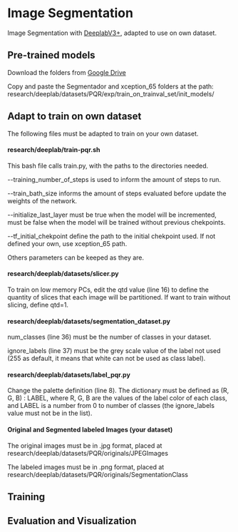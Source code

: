 # Image Segmentation
Image Segmentation with [DeeplabV3+](https://github.com/tensorflow/models/tree/master/research/deeplab), adapted to use on own dataset.

## Pre-trained models
Download the folders from [Google Drive](https://drive.google.com/open?id=1qI1rcNNobAJvHIVXXWHr6NYUthwEasz3)

Copy and paste the Segmentador and xception_65 folders at the path: 
research/deeplab/datasets/PQR/exp/train_on_trainval_set/init_models/

## Adapt to train on own dataset
The following files must be adapted to train on your own dataset.

#### research/deeplab/train-pqr.sh
This bash file calls train.py, with the paths to the directories needed.

--training_number_of_steps is used to inform the amount of steps to run.

--train_bath_size informs the amount of steps evaluated before update the weights of the network.

--initialize_last_layer must be true when the model will be incremented, must be false when the model will be trained without previous chekpoints.

--tf_initial_chekpoint define the path to the initial chekpoint used. If not defined your own, use xception_65 path.

Others parameters can be keeped as they are.

#### research/deeplab/datasets/slicer.py
To train on low memory PCs, edit the qtd value (line 16) to define the quantity of slices that each image will be partitioned.
If want to train without slicing, define qtd=1.

#### research/deeplab/datasets/segmentation_dataset.py
num_classes (line 36) must be the number of classes in your dataset.

ignore_labels (line 37) must be the grey scale value of the label not used (255 as default, it means that white can not be used as class label).

#### research/deeplab/datasets/label_pqr.py
Change the palette definition (line 8). The dictionary must be defined as (R, G, B) : LABEL, where R, G, B are the values of the label color of each class, and LABEL is a number from 0 to number of classes (the ignore_labels value must not be in the list).

#### Original and Segmented labeled Images (your dataset)
The original images must be in .jpg format, placed at research/deeplab/datasets/PQR/originals/JPEGImages

The labeled images must be in .png format, placed at research/deeplab/datasets/PQR/originals/SegmentationClass

## Training

## Evaluation and Visualization

